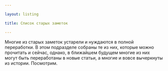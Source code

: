 ```yaml
---

layout: listing

title: Список старых заметок

---
```


Многие из старых заметок устарели и нуждаются в полной переработки. В этом подразделе собраны те из них, которые можно прочитать и сейчас, однако, в ближайшем будущем многие из них могут быть переработаны в новые статьи, а многие и вовсе вычеркнуты из истории. Посмотрим.
